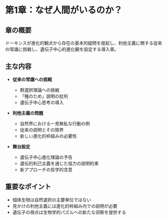 # 第1章：なぜ人間がいるのか？

## 章の概要
ドーキンスが進化的観点から存在の基本的疑問を提起し、利他主義に関する従来の常識に挑戦し、遺伝子中心的進化観を設定する導入章。

## 主な内容
- **従来の常識への挑戦**
  - 群選択理論への挑戦
  - 「種のため」説明の批判
  - 遺伝子中心思考の導入

- **利他主義の問題**
  - 自然界における一見無私な行動の例
  - 従来の説明とその限界
  - 新しい進化的枠組みの必要性

- **舞台設定**
  - 遺伝子中心進化理論の予告
  - 遺伝的利己主義を通じた協力の説明約束
  - 新アプローチの哲学的含意

## 重要なポイント
- 個体生物は自然選択の主要単位ではない
- 見かけの利他主義には進化的枠組み内での説明が必要
- 遺伝子の視点は生物学的パズルへの新たな洞察を提供する